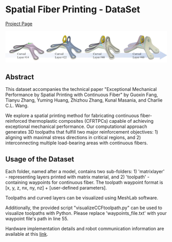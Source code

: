 # Spatial Fiber Printing - DataSet
[Project Page](https://guoxinfang.github.io/SpatialFiberPrinting)

![](teaser.jpg)

## Abstract
This dataset accompanies the technical paper "Exceptional Mechanical Performance by Spatial Printing with Continuous Fiber" by Guoxin Fang, Tianyu Zhang, Yuming Huang, Zhizhou Zhang, Kunal Masania, and Charlie C.L. Wang.

We explore a spatial printing method for fabricating continuous fiber-reinforced thermoplastic composites (CFRTPCs) capable of achieving exceptional mechanical performance. Our computational approach generates 3D toolpaths that fulfill two major reinforcement objectives: 1) aligning with maximal stress directions in critical regions, and 2) interconnecting multiple load-bearing areas with continuous fibers.

## Usage of the Dataset

Each folder, named after a model, contains two sub-folders: 1) 'matrixlayer' - representing layers printed with matrix material, and 2) 'toolpath' - containing waypoints for continuous fiber. The toolpath waypoint format is [x, y, z, nx, ny, nz] + [user-defined parameters].

Toolpaths and curved layers can be visualized using MeshLab software.

Additionally, the provided script "visualizeCCFtoolpath.py" can be used to visualize toolpaths with Python. Please replace 'waypoints_file.txt' with your waypoint file's path in line 55.

Hardware implementation details and robot communication information are available at this [link](https://github.com/yuminghuang1995/Hardware_support_for_Curved_RoboFDM).

